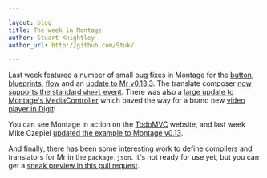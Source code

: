 ```yaml
---

layout: blog
title: The week in Montage
author: Stuart Knightley
author_url: http://github.com/Stuk/

---
```


Last week featured a number of small bug fixes in Montage for the [button](https://github.com/montagejs/montage/pull/1275), [blueprints](https://github.com/montagejs/montage/pull/1276), [flow](https://github.com/montagejs/montage/pull/1235) and an [update to Mr v0.13.3](https://github.com/montagejs/montage/pull/1239). The translate composer [now supports the standard `wheel` event](https://github.com/montagejs/montage/pull/1273). There was also a [large update to Montage's MediaController](https://github.com/montagejs/montage/pull/1213) which paved the way for a brand new [video player in Digit](https://github.com/montagejs/digit/pull/19/files)!

You can see Montage in action on the [TodoMVC](http://todomvc.com/) website, and last week Mike Czepiel [updated the example to Montage v0.13](https://github.com/tastejs/todomvc/pull/666).

And finally, there has been some interesting work to define compilers and translators for Mr in the `package.json`. It's not ready for use yet, but you can get a [sneak preview in this pull request](https://github.com/montagejs/mr/pull/43).

